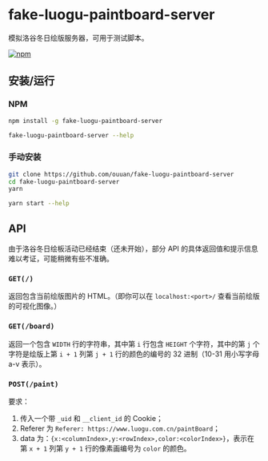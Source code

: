 # fake-luogu-paintboard-server

模拟洛谷冬日绘版服务器，可用于测试脚本。

[![npm](https://img.shields.io/npm/v/fake-luogu-paintboard-server)](https://www.npmjs.com/package/fake-luogu-paintboard-server)

## 安装/运行

### NPM

```sh
npm install -g fake-luogu-paintboard-server
```

```sh
fake-luogu-paintboard-server --help
```

### 手动安装

```sh
git clone https://github.com/ouuan/fake-luogu-paintboard-server
cd fake-luogu-paintboard-server
yarn
```

```sh
yarn start --help
```

## API

由于洛谷冬日绘板活动已经结束（还未开始），部分 API 的具体返回值和提示信息难以考证，可能稍微有些不准确。

### `GET(/)`

返回包含当前绘版图片的 HTML。（即你可以在 `localhost:<port>/` 查看当前绘版的可视化图像。）

### `GET(/board)`

返回一个包含 `WIDTH` 行的字符串，其中第 `i` 行包含 `HEIGHT` 个字符，其中的第 `j` 个字符是绘版上第 `i + 1` 列第 `j + 1` 行的颜色的编号的 32 进制（10-31 用小写字母 a-v 表示）。

### `POST(/paint)`

要求：

1.  传入一个带 `_uid` 和 `__client_id` 的 Cookie；
2.  Referer 为 `Referer: https://www.luogu.com.cn/paintBoard`；
3.  data 为：`{x:<columnIndex>,y:<rowIndex>,color:<colorIndex>}`，表示在第 `x + 1` 列第 `y + 1` 行的像素画编号为 `color` 的颜色。
